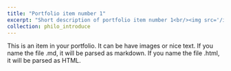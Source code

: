 ```yaml
---
title: "Portfolio item number 1"
excerpt: "Short description of portfolio item number 1<br/><img src='/images/500x300.png'>"
collection: philo_introduce
---
```


This is an item in your portfolio. It can be have images or nice text. If you name the file .md, it will be parsed as markdown. If you name the file .html, it will be parsed as HTML.
